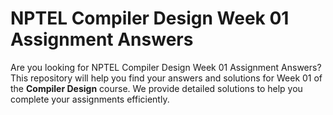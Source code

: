 # NPTEL Compiler Design Week 01 Assignment Answers

Are you looking for NPTEL Compiler Design Week 01 Assignment Answers? This repository will help you find your answers and solutions for Week 01 of the **Compiler Design** course. We provide detailed solutions to help you complete your assignments efficiently.